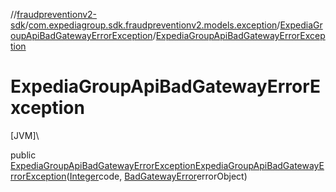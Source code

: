 //[fraudpreventionv2-sdk](../../../index.md)/[com.expediagroup.sdk.fraudpreventionv2.models.exception](../index.md)/[ExpediaGroupApiBadGatewayErrorException](index.md)/[ExpediaGroupApiBadGatewayErrorException](-expedia-group-api-bad-gateway-error-exception.md)

# ExpediaGroupApiBadGatewayErrorException

[JVM]\

public [ExpediaGroupApiBadGatewayErrorException](index.md)[ExpediaGroupApiBadGatewayErrorException](-expedia-group-api-bad-gateway-error-exception.md)([Integer](https://docs.oracle.com/javase/8/docs/api/java/lang/Integer.html)code, [BadGatewayError](../../com.expediagroup.sdk.fraudpreventionv2.models/-bad-gateway-error/index.md)errorObject)
